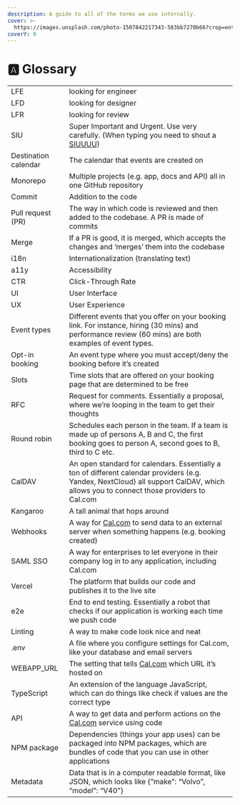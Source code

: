 ```yaml
---
description: A guide to all of the terms we use internally.
cover: >-
  https://images.unsplash.com/photo-1507842217343-583bb7270b66?crop=entropy&cs=tinysrgb&fm=jpg&ixid=MnwxOTcwMjR8MHwxfHNlYXJjaHw5fHxib29rfGVufDB8fHx8MTY1NTA0MjIzMA&ixlib=rb-1.2.1&q=80
coverY: 0
---
```


# 🅰 Glossary

|                      |                                                                                                                                                                                       |
| -------------------- | ------------------------------------------------------------------------------------------------------------------------------------------------------------------------------------- |
| LFE                  | looking for engineer                                                                                                                                                                  |
| LFD                  | looking for designer                                                                                                                                                                  |
| LFR                  | looking for review                                                                                                                                                                    |
| SIU                  | Super Important and Urgent. Use very carefully. (When typing you need to shout a [SIUUUU](https://www.youtube.com/shorts/oKFHo\_\_DSDA))                                              |
| Destination calendar | The calendar that events are created on                                                                                                                                               |
| Monorepo             | Multiple projects (e.g. app, docs and API) all in one GitHub repository                                                                                                               |
| Commit               | Addition to the code                                                                                                                                                                  |
| Pull request (PR)    | The way in which code is reviewed and then added to the codebase. A PR is made of commits                                                                                             |
| Merge                | If a PR is good, it is merged, which accepts the changes and ‘merges’ them into the codebase                                                                                          |
| i18n                 | Internationalization (translating text)                                                                                                                                               |
| a11y                 | Accessibility                                                                                                                                                                         |
| CTR                  | Click-Through Rate                                                                                                                                                                    |
| UI                   | User Interface                                                                                                                                                                        |
| UX                   | User Experience                                                                                                                                                                       |
| Event types          | Different events that you offer on your booking link. For instance, hiring (30 mins) and performance review (60 mins) are both examples of event types.                               |
| Opt-in booking       | An event type where you must accept/deny the booking before it’s created                                                                                                              |
| Slots                | Time slots that are offered on your booking page that are determined to be free                                                                                                       |
| RFC                  | Request for comments. Essentially a proposal, where we’re looping in the team to get their thoughts                                                                                   |
| Round robin          | Schedules each person in the team. If a team is made up of persons A, B and C, the first booking goes to person A, second goes to B, third to C etc.                                  |
| CalDAV               | An open standard for calendars. Essentially a ton of different calendar providers (e.g. Yandex, NextCloud) all support CalDAV, which allows you to connect those providers to Cal.com |
| Kangaroo             | A tall animal that hops around                                                                                                                                                        |
| Webhooks             | A way for [Cal.com](http://cal.com/) to send data to an external server when something happens (e.g. booking created)                                                                 |
| SAML SSO             | A way for enterprises to let everyone in their company log in to any application, including Cal.com                                                                                   |
| Vercel               | The platform that builds our code and publishes it to the live site                                                                                                                   |
| e2e                  | End to end testing. Essentially a robot that checks if our application is working each time we push code                                                                              |
| Linting              | A way to make code look nice and neat                                                                                                                                                 |
| .env                 | A file where you configure settings for Cal.com, like your database and email servers                                                                                                 |
| WEBAPP\_URL          | The setting that tells [Cal.com](http://cal.com/) which URL it’s hosted on                                                                                                            |
| TypeScript           | An extension of the language JavaScript, which can do things like check if values are the correct type                                                                                |
| API                  | A way to get data and perform actions on the [Cal.com](http://cal.com/) service using code                                                                                            |
| NPM package          | Dependencies (things your app uses) can be packaged into NPM packages, which are bundles of code that you can use in other applications                                               |
| Metadata             | Data that is in a computer readable format, like JSON, which looks like {”make”: “Volvo”, “model”: “V40”}                                                                             |

